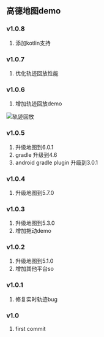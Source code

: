 ﻿## 高德地图demo

### v1.0.8
1. 添加kotlin支持

### v1.0.7
1. 优化轨迹回放性能

### v1.0.6
1. 增加轨迹回放demo

![轨迹回放](https://user-images.githubusercontent.com/7868514/37438479-9f574606-282d-11e8-8e5d-b03190fff40c.png)

### v1.0.5
1. 升级地图到6.0.1
1. gradle 升级到4.6
1. android gradle plugin 升级到3.0.1

### v1.0.4
1. 升级地图到5.7.0

### v1.0.3
1. 升级地图到5.3.0
1. 增加拖动demo

### v1.0.2
1. 升级地图到5.1.0
2. 增加其他平台so

### v1.0.1
1. 修复实时轨迹bug

### v1.0
1. first commit